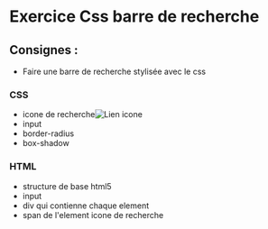 # Exercice Css barre de recherche

## Consignes :

- Faire une barre de recherche stylisée avec le css

### CSS

- icone de recherche![Lien icone](https://fontawesome.com/icons/search?style=solid)
- input
- border-radius
- box-shadow

### HTML

- structure de base html5
- input
- div qui contienne chaque element
- span de l'element icone de recherche


